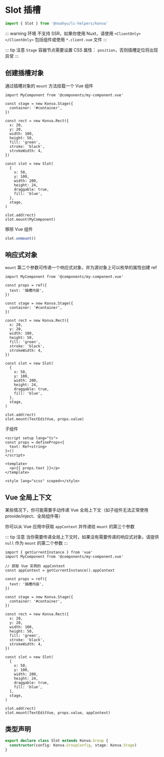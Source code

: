 # Slot 插槽

```ts
import { Slot } from '@noahyu/lc-helpers/konva'
```

::: warning 环境
不支持 SSR，如果你使用 Nuxt，请使用 `<ClientOnly></ClientOnly>` 包括组件或使用 `*.client.vue` 文件
:::

::: tip 注意
`Stage` 容器节点需要设置 CSS 属性： `position`，否则插槽定位将出现异常
:::

## 创建插槽对象

通过插槽对象的 `mount` 方法挂载一个 Vue 组件

```ts{30}
import MyComponent from '@components/my-component.vue'

const stage = new Konva.Stage({
  container: '#container',
})

const rect = new Konva.Rect({
  x: 20,
  y: 20,
  width: 100,
  height: 50,
  fill: 'green',
  stroke: 'black',
  strokeWidth: 4,
})

const slot = new Slot(
  {
    x: 50,
    y: 100,
    width: 200,
    height: 24,
    draggable: true,
    fill: 'blue',
  },
  stage,
)

slot.add(rect)
slot.mount(MyComponent)
```

移除 Vue 组件

```ts
slot.unmount()
```

## 响应式对象

`mount` 第二个参数可传递一个响应式对象，并为源对象上可以枚举的属性创建 ref

```ts{3-5,34}
import MyComponent from '@components/my-component.vue'

const props = ref({
  text: '插槽内容',
})

const stage = new Konva.Stage({
  container: '#container',
})

const rect = new Konva.Rect({
  x: 20,
  y: 20,
  width: 100,
  height: 50,
  fill: 'green',
  stroke: 'black',
  strokeWidth: 4,
})

const slot = new Slot(
  {
    x: 50,
    y: 100,
    width: 200,
    height: 24,
    draggable: true,
    fill: 'blue',
  },
  stage,
)

slot.add(rect)
slot.mount(TextEditVue, props.value)
```

子组件

```vue{2-4}
<script setup lang="ts">
const props = defineProps<{
  text: Ref<string>
}>()
</script>

<template>
  <p>{{ props.text }}</p>
</template>

<style lang="scss" scoped></style>
```

## Vue 全局上下文

某些情况下，你可能需要手动传递 Vue 全局上下文（如子组件无法正常使用provide/inject、全局组件等）

你可以从 Vue 应用中获取 `appContext` 并传递给 `mount` 的第三个参数

::: tip 注意
当你需要传递全局上下文时，如果没有需要传递的响应式对象，请提供 `null` 作为 `mount` 的第二个参数
:::

```ts{1,5,38}
import { getCurrentInstance } from 'vue'
import MyComponent from '@components/my-component.vue'

// 获取 Vue 实例的 appContext
const appContext = getCurrentInstance().appContext

const props = ref({
  text: '插槽内容',
})

const stage = new Konva.Stage({
  container: '#container',
})

const rect = new Konva.Rect({
  x: 20,
  y: 20,
  width: 100,
  height: 50,
  fill: 'green',
  stroke: 'black',
  strokeWidth: 4,
})

const slot = new Slot(
  {
    x: 50,
    y: 100,
    width: 200,
    height: 24,
    draggable: true,
    fill: 'blue',
  },
  stage,
)

slot.add(rect)
slot.mount(TextEditVue, props.value, appContext)
```

## 类型声明

```ts
export declare class Slot extends Konva.Group {
  constructor(config: Konva.GroupConfig, stage: Konva.Stage)
}
```
